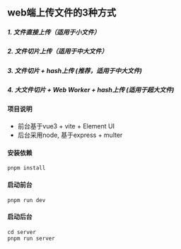 ## web端上传文件的3种方式

##### 1. 文件直接上传（适用于小文件）

##### 2. 文件切片上传（适用于中大文件）

##### 3. 文件切片 + hash上传 (推荐，适用于中大文件)

##### 4. 大文件切片 + Web Worker + hash上传 (适用于超大文件)

#### 项目说明
- 前台基于vue3 + vite + Element UI
- 后台采用node, 基于express + multer

#### 安装依赖

```
pnpm install
```

#### 启动前台

```
pnpm run dev
```

#### 启动后台

```
cd server
pnpm run server
```
